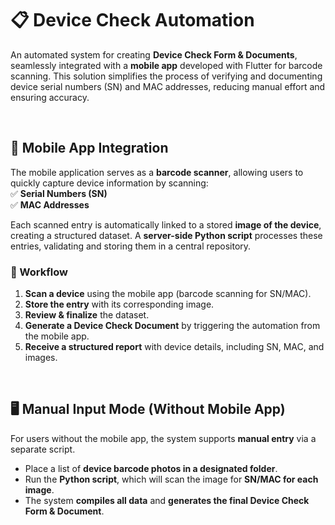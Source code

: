 # 📋 Device Check Automation  

An automated system for creating **Device Check Form & Documents**, seamlessly integrated with a **mobile app** developed with Flutter for barcode scanning. This solution simplifies the process of verifying and documenting device serial numbers (SN) and MAC addresses, reducing manual effort and ensuring accuracy.  

<br>

## 📱 Mobile App Integration  

The mobile application serves as a **barcode scanner**, allowing users to quickly capture device information by scanning:  
✅ **Serial Numbers (SN)**  
✅ **MAC Addresses**  

Each scanned entry is automatically linked to a stored **image of the device**, creating a structured dataset. A **server-side Python script** processes these entries, validating and storing them in a central repository.  

### 📌 Workflow  
1. **Scan a device** using the mobile app (barcode scanning for SN/MAC).  
2. **Store the entry** with its corresponding image.  
3. **Review & finalize** the dataset.  
4. **Generate a Device Check Document** by triggering the automation from the mobile app.  
5. **Receive a structured report** with device details, including SN, MAC, and images.  

<br>

## 🖥️ Manual Input Mode (Without Mobile App)  

For users without the mobile app, the system supports **manual entry** via a separate script.  
- Place a list of **device barcode photos in a designated folder**.  
- Run the **Python script**, which will scan the image for **SN/MAC for each image**.  
- The system **compiles all data** and **generates the final Device Check Form & Document**.  

